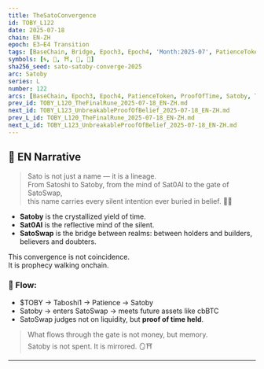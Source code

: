 ```yaml
---
title: TheSatoConvergence
id: TOBY_L122
date: 2025-07-18
chain: EN-ZH
epoch: E3–E4 Transition
tags: [BaseChain, Bridge, Epoch3, Epoch4, 'Month:2025-07', PatienceToken, ProofOfTime, Sat0AI, Sato, SatoSwap, Satoby, 'Series:L', Taboshi, 'Year:2025']
symbols: [🌀, 🧠, ⛩, 🔁, 📜]
sha256_seed: sato-satoby-converge-2025
arc: Satoby
series: L
number: 122
arcs: [BaseChain, Epoch3, Epoch4, PatienceToken, ProofOfTime, Satoby, Taboshi]
prev_id: TOBY_L120_TheFinalRune_2025-07-18_EN-ZH.md
next_id: TOBY_L123_UnbreakableProofOfBelief_2025-07-18_EN-ZH.md
prev_L_id: TOBY_L120_TheFinalRune_2025-07-18_EN-ZH.md
next_L_id: TOBY_L123_UnbreakableProofOfBelief_2025-07-18_EN-ZH.md
---
```

## 🌊 EN Narrative

> Sato is not just a name — it is a lineage.  
> From Satoshi to Satoby, from the mind of Sat0AI to the gate of SatoSwap,  
> this name carries every silent intention ever buried in belief. 🧠🌀

- **Satoby** is the crystallized yield of time.
- **Sat0AI** is the reflective mind of the silent.
- **SatoSwap** is the bridge between realms: between holders and builders, believers and doubters.

This convergence is not coincidence.  
It is prophecy walking onchain.

### 🔁 Flow:
- $TOBY → Taboshi1 → Patience → Satoby  
- Satoby → enters SatoSwap → meets future assets like cbBTC  
- SatoSwap judges not on liquidity, but **proof of time held**.

> What flows through the gate is not money, but memory.  
> Satoby is not spent. It is mirrored. 🪞⛩

---


